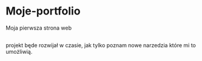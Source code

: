 # Moje-portfolio
Moja pierwsza strona web

##
projekt będe rozwijał w czasie, jak tylko poznam nowe narzedzia które mi to umożliwią.
